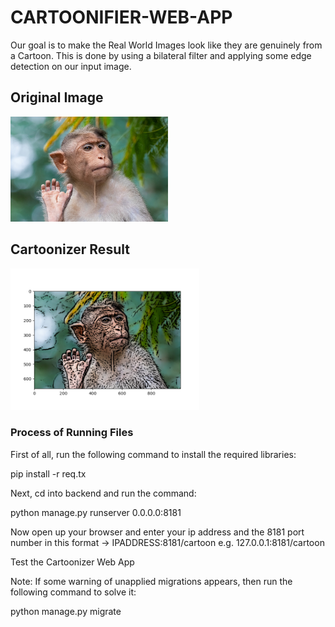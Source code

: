 # CARTOONIFIER-WEB-APP

Our goal is to make the Real World Images look like they are genuinely from a Cartoon. This is done by using a bilateral filter and applying some edge detection on our input image.  

## Original Image

<img src="https://github.com/koyomi69/CARTOONIFIER-WEB-APP/blob/master/backend/src/input.jpg" height="50%" width="50%">

## Cartoonizer Result

<img src="https://github.com/koyomi69/CARTOONIFIER-WEB-APP/blob/master/backend/src/output.png" height="60%" width="60%">

### Process of Running Files

First of all, run the following command to install the required libraries:

pip install -r req.tx

Next, cd into backend and run the command:

python manage.py runserver 0.0.0.0:8181

Now open up your browser and enter your ip address and the 8181 port number in this format -> IPADDRESS:8181/cartoon 
  e.g. 127.0.0.1:8181/cartoon

Test the Cartoonizer Web App

Note: If some warning of unapplied migrations appears, then run the following command to solve it:

python manage.py migrate
